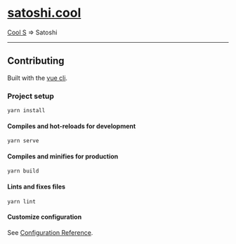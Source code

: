 # [satoshi.cool](https://satoshi.cool)

[Cool S](https://en.wikipedia.org/wiki/Cool_S) => Satoshi

---

## Contributing

Built with the [vue cli](https://cli.vuejs.org).

### Project setup
```
yarn install
```

#### Compiles and hot-reloads for development
```
yarn serve
```

#### Compiles and minifies for production
```
yarn build
```

#### Lints and fixes files
```
yarn lint
```

#### Customize configuration
See [Configuration Reference](https://cli.vuejs.org/config/).
